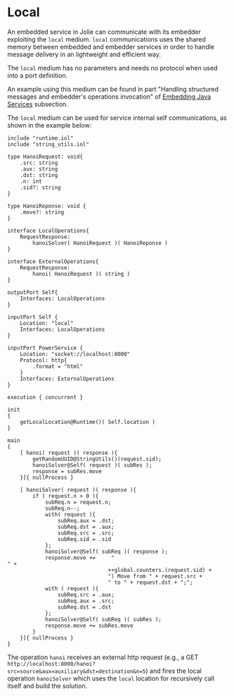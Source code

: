 # Local

An embedded service in Jolie can communicate with its embedder exploiting the `local` medium. `local` communications uses the shared memory between embedded and embedder services in order to handle message delivery in an lightweight and efficient way.

The `local` medium has no parameters and needs no protocol when used into a port definition.

An example using this medium can be found in part "Handling structured messages and embedder's operations invocation" of [Embedding Java Services](https://github.com/jolie/docs/tree/24acbcbc99f476d137eac12e1f9766e2f30e3fff/docs/architectural_composition/embedding_java/README.md) subsection.

The `local` medium can be used for service internal self communications, as shown in the example below:

```text
include "runtime.iol"
include "string_utils.iol"

type HanoiRequest: void{
    .src: string
    .aux: string
    .dst: string
    .n: int
    .sid?: string
}

type HanoiReponse: void {
    .move?: string
}

interface LocalOperations{
    RequestResponse:
        hanoiSolver( HanoiRequest )( HanoiReponse )
}

interface ExternalOperations{
    RequestResponse:
        hanoi( HanoiRequest )( string )
}

outputPort Self{
    Interfaces: LocalOperations
}

inputPort Self {
    Location: "local"
    Interfaces: LocalOperations
}

inputPort PowerService {
    Location: "socket://localhost:8000"
    Protocol: http{
        .format = "html"
    }
    Interfaces: ExternalOperations
}

execution { concurrent }

init
{
    getLocalLocation@Runtime()( Self.location )
}

main
{
    [ hanoi( request )( response ){
        getRandomUUID@StringUtils()(request.sid);
        hanoiSolver@Self( request )( subRes );
        response = subRes.move
    }]{ nullProcess }

    [ hanoiSolver( request )( response ){
        if ( request.n > 0 ){
            subReq.n = request.n;
            subReq.n--;
            with( request ){
                subReq.aux = .dst;
                subReq.dst = .aux;
                subReq.src = .src;
                subReq.sid = .sid
            };
            hanoiSolver@Self( subReq )( response );
            response.move +=     "
" + 
                                ++global.counters.(request.sid) + 
                                ") Move from " + request.src +
                                " to " + request.dst + ";";
            with ( request ){
                subReq.src = .aux;
                subReq.aux = .src;
                subReq.dst = .dst
            };
            hanoiSolver@Self( subReq )( subRes );
            response.move += subRes.move
        }
    }]{ nullProcess }
}
```

The operation `hanoi` receives an external http request \(e.g., a GET `http://localhost:8000/hanoi?src=source&aux=auxiliary&dst=destination&n=5`\) and fires the local operation `hanoiSolver` which uses the `local` location for recursively call itself and build the solution.

